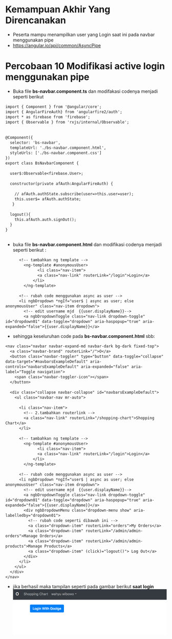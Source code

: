 # Kemampuan Akhir Yang Direncanakan

- Peserta mampu menampilkan user yang Login saat ini pada navbar menggunakan pipe
- https://angular.io/api/common/AsyncPipe 

# Percobaan 10 Modifikasi active login menggunakan pipe

- Buka file **bs-navbar.component.ts** dan modifakasi codenya menjadi seperti berikut

```
import { Component } from '@angular/core';
import { AngularFireAuth} from 'angularfire2/auth';
import * as firebase from 'firebase';
import { Observable } from 'rxjs/internal/Observable';


@Component({
  selector: 'bs-navbar',
  templateUrl: './bs-navbar.component.html',
  styleUrls: ['./bs-navbar.component.css']
})
export class BsNavbarComponent {

  user$:Observable<firebase.User>;

  constructor(private afAuth:AngularFireAuth) {

    // afAuth.authState.subscribe(user=>this.user=user);
    this.user$= afAuth.authState;
   }

  logout(){
    this.afAuth.auth.signOut();
  }
}


```
- buka file **bs-navbar.component.html** dan modifikasi codenya menjadi seperti berikut :

```
      <!-- tambahkan ng template -->
        <ng-template #anonymousUser>
              <li class="nav-item">
              <a class="nav-link" routerLink="/login">Login</a>
            </li>
        </ng-template>
  
      <!-- rubah code menggunakan async as user -->
      <li ngbDropdown *ngIf="user$ | async as user; else anonymousUser" class="nav-item dropdown">
        <!-- edit username mjd  {{user.displayName}}-->
        <a ngbDropdownToggle class="nav-link dropdown-toggle" id="dropdown01" data-toggle="dropdown" aria-haspopup="true" aria-expanded="false">{{user.displayName}}</a>

```
- sehingga keseluruhan code pada **bs-navbar.component.html** sbb:

```
<nav class="navbar navbar-expand-md navbar-dark bg-dark fixed-top">
  <a class="navbar-brand" routerLink="/">O</a>
  <button class="navbar-toggler" type="button" data-toggle="collapse" data-target="#navbarsExampleDefault" aria-controls="navbarsExampleDefault" aria-expanded="false" aria-label="Toggle navigation">
    <span class="navbar-toggler-icon"></span>
  </button>

  <div class="collapse navbar-collapse" id="navbarsExampleDefault">
    <ul class="navbar-nav mr-auto">

      <li class="nav-item">
        <!-- 2.tambahkan routerlink -->
        <a class="nav-link" routerLink="/shopping-chart">Shopping Chart</a>
      </li>

      <!-- tambahkan ng template -->
        <ng-template #anonymousUser>
              <li class="nav-item">
              <a class="nav-link" routerLink="/login">Login</a>
            </li>
        </ng-template>
  
      <!-- rubah code menggunakan async as user -->
      <li ngbDropdown *ngIf="user$ | async as user; else anonymousUser" class="nav-item dropdown">
        <!-- edit username mjd  {{user.displayName}}-->
        <a ngbDropdownToggle class="nav-link dropdown-toggle" id="dropdown01" data-toggle="dropdown" aria-haspopup="true" aria-expanded="false">{{user.displayName}}</a>
        <div ngbDropdownMenu class="dropdown-menu show" aria-labelledby="dropdown01">
          <!-- rubah code seperti dibawah ini -->
          <a class="dropdown-item" routerLink="orders">My Orders</a>
          <a class="dropdown-item" routerLink="/admin/admin-orders">Manage Orders</a>
          <a class="dropdown-item" routerLink="/admin/admin-products">Manage Products</a>
          <a class="dropdown-item" (click)="logout()"> Log Out</a>
        </div>
      </li>     
    </ul>
  </div>
</nav>

```
- jika berhasil maka tampilan seperti pada gambar berikut **saat login**
![](image/chapter2/img8.png)

